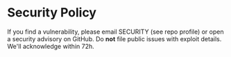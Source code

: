 # Security Policy
If you find a vulnerability, please email SECURITY (see repo profile) or open a security advisory on GitHub.
Do **not** file public issues with exploit details. We'll acknowledge within 72h.
